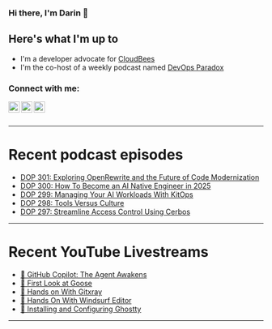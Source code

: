 ### Hi there, I'm Darin 👋

## Here's what I'm up to
- I'm a developer advocate for [CloudBees][cloudbees-website]
- I'm the co-host of a weekly podcast named [DevOps Paradox][dop-website]

### Connect with me:

[<img align="left" alt="darinpope | Twitter" width="22px" src="https://cdn.jsdelivr.net/npm/simple-icons@v3/icons/twitter.svg" />][twitter]
[<img align="left" alt="darinpope | LinkedIn" width="22px" src="https://cdn.jsdelivr.net/npm/simple-icons@v3/icons/linkedin.svg" />][linkedin]
[<img align="left" alt="darinpope | Instagram" width="22px" src="https://cdn.jsdelivr.net/npm/simple-icons@v3/icons/instagram.svg" />][instagram]

<br />
<br />

---

# Recent podcast episodes
<!-- BLOG-POST-LIST:START -->
- [DOP 301: Exploring OpenRewrite and the Future of Code Modernization](https://www.devopsparadox.com/episodes/exploring-openrewrite-and-the-future-of-code-modernization-301/)
- [DOP 300: How To Become an AI Native Engineer in 2025](https://www.devopsparadox.com/episodes/how-to-become-an-ai-native-engineer-in-2025-300/)
- [DOP 299: Managing Your AI Workloads With KitOps](https://www.devopsparadox.com/episodes/managing-your-ai-workloads-with-kitops-299/)
- [DOP 298: Tools Versus Culture](https://www.devopsparadox.com/episodes/tools-versus-culture-298/)
- [DOP 297: Streamline Access Control Using Cerbos](https://www.devopsparadox.com/episodes/streamline-access-control-using-cerbos-297/)
<!-- BLOG-POST-LIST:END -->

---

# Recent YouTube Livestreams
<!-- YOUTUBE:START -->
- [🔴 GitHub Copilot: The Agent Awakens](https://www.youtube.com/watch?v=VoG22dIie0k)
- [🔴 First Look at Goose](https://www.youtube.com/watch?v=NhlsFRDmWzI)
- [🔴 Hands on With Gitxray](https://www.youtube.com/watch?v=5Ouic3MSSuo)
- [🔴 Hands On With Windsurf Editor](https://www.youtube.com/watch?v=7R-vmTqyRuU)
- [🔴 Installing and Configuring Ghostty](https://www.youtube.com/watch?v=dc3lboqpwH0)
<!-- YOUTUBE:END -->

---


[website]: https://www.darinpope.com/
[twitter]: https://twitter.com/darinpope
[youtube]: https://youtube.com/darinpope
[instagram]: https://instagram.com/darinpope
[linkedin]: https://linkedin.com/in/darinpope
[cloudbees-website]: https://www.cloudbees.com/
[dop-website]: https://www.devopsparadox.com/

<!--
**darinpope/darinpope** is a ✨ _special_ ✨ repository because its `README.md` (this file) appears on your GitHub profile.

Here are some ideas to get you started:

- 🔭 I’m currently working on ...
- 🌱 I’m currently learning ...
- 👯 I’m looking to collaborate on ...
- 🤔 I’m looking for help with ...
- 💬 Ask me about ...
- 📫 How to reach me: ...
- 😄 Pronouns: ...
- ⚡ Fun fact: ...
-->
